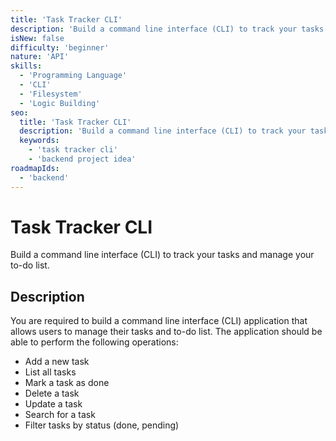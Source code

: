```yaml
---
title: 'Task Tracker CLI'
description: 'Build a command line interface (CLI) to track your tasks and manage your to-do list.'
isNew: false
difficulty: 'beginner'
nature: 'API'
skills:
  - 'Programming Language'
  - 'CLI'
  - 'Filesystem'
  - 'Logic Building'
seo:
  title: 'Task Tracker CLI'
  description: 'Build a command line interface (CLI) to track your tasks and manage your to-do list.'
  keywords:
    - 'task tracker cli'
    - 'backend project idea'
roadmapIds:
  - 'backend'
---
```


# Task Tracker CLI

Build a command line interface (CLI) to track your tasks and manage your to-do list.

## Description

You are required to build a command line interface (CLI) application that allows users to manage their tasks and to-do list. The application should be able to perform the following operations:

- Add a new task
- List all tasks
- Mark a task as done
- Delete a task
- Update a task
- Search for a task
- Filter tasks by status (done, pending)
